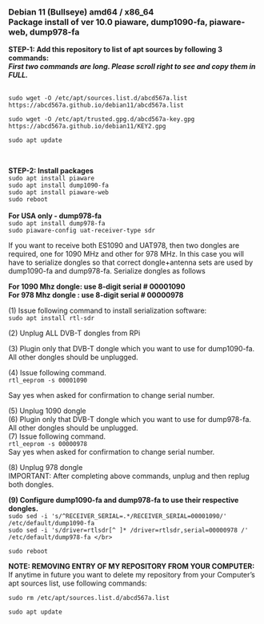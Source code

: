 ### Debian 11 (Bullseye) amd64 / x86_64  </br> Package install of ver 10.0 piaware, dump1090-fa, piaware-web, dump978-fa

**STEP-1: Add this repository to list of apt sources by following 3 commands:** </br>
_**First two commands are long. Please scroll right to see and copy them in FULL.**_ </br></br>
```
sudo wget -O /etc/apt/sources.list.d/abcd567a.list https://abcd567a.github.io/debian11/abcd567a.list
```
```
sudo wget -O /etc/apt/trusted.gpg.d/abcd567a-key.gpg https://abcd567a.github.io/debian11/KEY2.gpg
```

```
sudo apt update
```

</br>

**STEP-2: Install packages**  </br>
`sudo apt install piaware  ` </br>
`sudo apt install dump1090-fa ` </br>
`sudo apt install piaware-web ` </br>
`sudo reboot ` </br>
</br>
**For USA only - dump978-fa**  </br>
`sudo apt install dump978-fa `  </br>
`sudo piaware-config uat-receiver-type sdr `  </br>


If you want to receive both ES1090 and UAT978, then two dongles are required, one for 1090 MHz and other for 978 MHz. In this case you will have to serialize dongles so that correct dongle+antenna sets are used by dump1090-fa and dump978-fa.
Serialize dongles as follows </br>

**For 1090 Mhz dongle: use 8-digit serial # 00001090** </br>
**For 978 Mhz dongle : use 8-digit serial # 00000978** </br>

(1) Issue following command to install serialization software: </br>
`sudo apt install rtl-sdr ` </br>

(2) Unplug ALL DVB-T dongles from RPi </br>

(3) Plugin only that DVB-T dongle which you want to use for dump1090-fa. All other dongles should be unplugged. </br>

(4) Issue following command. </br>
`rtl_eeprom -s 00001090 `</br> 

Say yes when asked for confirmation to change serial number.</br>

(5) Unplug 1090 dongle </br>
(6) Plugin only that DVB-T dongle which you want to use for dump978-fa. All other dongles should be unplugged.</br>
(7) Issue following command. </br>
`rtl_eeprom -s 00000978 ` </br>
Say yes when asked for confirmation to change serial number.</br>

(8) Unplug 978 dongle </br>
IMPORTANT: After completing above commands, unplug and then replug both dongles.</br>


**(9) Configure dump1090-fa and dump978-fa to use their respective dongles.** </br>
`sudo sed -i 's/^RECEIVER_SERIAL=.*/RECEIVER_SERIAL=00001090/' /etc/default/dump1090-fa ` </br>
`sudo sed -i 's/driver=rtlsdr[^ ]* /driver=rtlsdr,serial=00000978 /' /etc/default/dump978-fa </br>`  

`sudo reboot `</br>

**NOTE: REMOVING ENTRY OF MY REPOSITORY FROM YOUR COMPUTER:**
If anytime in future you want to delete my repository from your Computer’s apt sources list, use following commands:

`sudo rm /etc/apt/sources.list.d/abcd567a.list ` </br>

`sudo apt update `
